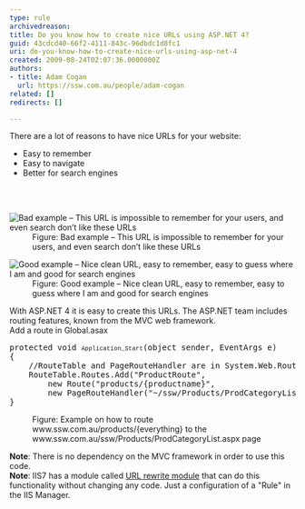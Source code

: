 ```yaml
---
type: rule
archivedreason: 
title: Do you know how to create nice URLs using ASP.NET 4?
guid: 43cdcd40-66f2-4111-843c-96dbdc1d8fc1
uri: do-you-know-how-to-create-nice-urls-using-asp-net-4
created: 2009-08-24T02:07:36.0000000Z
authors:
- title: Adam Cogan
  url: https://ssw.com.au/people/adam-cogan
related: []
redirects: []

---
```



There are a lot of reasons to have nice URLs for your website&#58;
<ul>
    <li>Easy to remember </li>
    <li>Easy&#160;to navigate&#160; </li>
    <li>Better for search engines </li>
</ul>

<br><excerpt class='endintro'></excerpt><br>

  <dl class="badImage">
    <dt><img alt="Bad example – This URL is impossible to remember for your users, and even search don’t like these URLs" src="/PublishingImages/BadURL.jpg" /> </dt>
    <dd>Figure&#58; Bad example – This URL is impossible to remember for your users, and even search don’t like these URLs </dd>
</dl>
<dl class="goodImage">
    <dt><img alt="Good example – Nice clean URL, easy to remember, easy to guess where I am and good for search engines" src="/PublishingImages/GoodURL.jpg" /> </dt>
    <dd>Figure&#58; Good example – Nice clean URL, easy to remember, easy to guess where I am and good for search engines </dd>
</dl>
<p>With ASP.NET 4 it is easy to create this URLs. The ASP.NET team includes routing features, known from the MVC web framework.<br>
Add a route in Global.asax </p>
<dl class="goodCode">
    <dt>
    <pre>protected void <span style="font-family&#58;'courier new';font-size&#58;8pt;">Application_Start</span>(object sender, EventArgs e)<br>&#123;<br>    //RouteTable and PageRouteHandler are in System.Web.Routing<br>    RouteTable.Routes.Add(&quot;ProductRoute&quot;,<br>        new Route(&quot;products/&#123;productname&#125;&quot;,<br>        new PageRouteHandler(&quot;~/ssw/Products/ProdCategoryList.aspx&quot;)));<br>&#125;​</pre>
    </dt>
    <dd>Figure&#58; Example on how to route www.ssw.com.au/products/&#123;everything&#125; to the www.ssw.com.au/ssw/Products/ProdCategoryList.aspx page </dd>
</dl>
<p><b>Note</b>&#58; There is no dependency on the MVC framework in order to use this code.<br>
<b>Note</b>&#58; IIS7 has a module called <a href="http&#58;//www.iis.net/learn/extensions/url-rewrite-module/using-the-url-rewrite-module">URL rewrite module</a> that can do this functionality without changing any code. Just a configuration of a &quot;Rule&quot; in the IIS Manager. </p>



